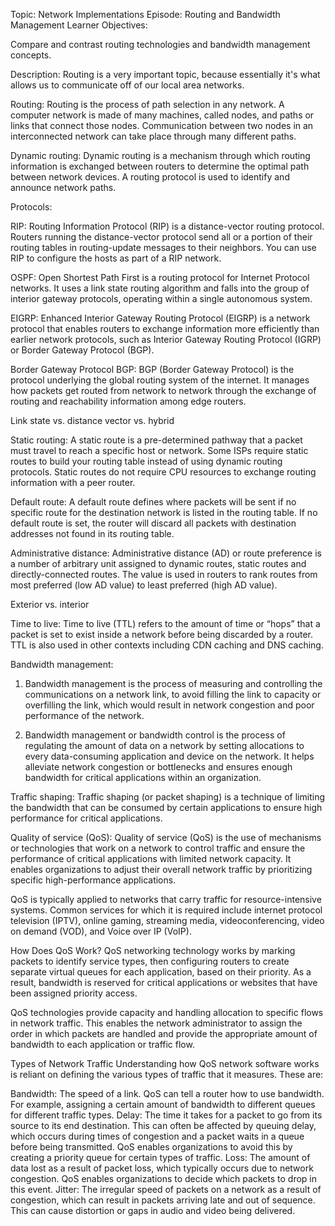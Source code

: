 Topic: Network Implementations Episode: Routing and Bandwidth Management Learner Objectives:

Compare and contrast routing technologies and bandwidth management concepts.

Description: Routing is a very important topic, because essentially it's what allows us to communicate off of our local area networks. 

Routing:
Routing is the process of path selection in any network. A computer network is made of many machines, called nodes, and paths or links that connect those nodes. Communication between two nodes in an interconnected network can take place through many different paths.


Dynamic routing:
Dynamic routing is a mechanism through which routing information is exchanged between routers to determine the optimal path between network devices. A routing protocol is used to identify and announce network paths.

Protocols:

RIP:
Routing Information Protocol (RIP) is a distance-vector routing protocol. Routers running the distance-vector protocol send all or a portion of their routing tables in routing-update messages to their neighbors. You can use RIP to configure the hosts as part of a RIP network.

OSPF:
Open Shortest Path First is a routing protocol for Internet Protocol networks. It uses a link state routing algorithm and falls into the group of interior gateway protocols, operating within a single autonomous system. 

EIGRP:
Enhanced Interior Gateway Routing Protocol (EIGRP) is a network protocol that enables routers to exchange information more efficiently than earlier network protocols, such as Interior Gateway Routing Protocol (IGRP) or Border Gateway Protocol (BGP).

Border Gateway Protocol BGP:
BGP (Border Gateway Protocol) is the protocol underlying the global routing system of the internet. It manages how packets get routed from network to network through the exchange of routing and reachability information among edge routers.

Link state vs. distance vector vs. hybrid

Static routing:
A static route is a pre-determined pathway that a packet must travel to reach a specific host or network. Some ISPs require static routes to build your routing table instead of using dynamic routing protocols. Static routes do not require CPU resources to exchange routing information with a peer router.

Default route:
A default route defines where packets will be sent if no specific route for the destination network is listed in the routing table. If no default route is set, the router will discard all packets with destination addresses not found in its routing table.

Administrative distance:
Administrative distance (AD) or route preference is a number of arbitrary unit assigned to dynamic routes, static routes and directly-connected routes. The value is used in routers to rank routes from most preferred (low AD value) to least preferred (high AD value).

Exterior vs. interior

Time to live:
Time to live (TTL) refers to the amount of time or “hops” that a packet is set to exist inside a network before being discarded by a router. TTL is also used in other contexts including CDN caching and DNS caching.

Bandwidth management:
1. Bandwidth management is the process of measuring and controlling the communications on a network link, to avoid filling the link to capacity or overfilling the link, which would result in network congestion and poor performance of the network. 

2. Bandwidth management or bandwidth control is the process of regulating the amount of data on a network by setting allocations to every data-consuming application and device on the network. It helps alleviate network congestion or bottlenecks and ensures enough bandwidth for critical applications within an organization.

Traffic shaping:
Traffic shaping (or packet shaping) is a technique of limiting the bandwidth that can be consumed by certain applications to ensure high performance for critical applications.

Quality of service (QoS):
Quality of service (QoS) is the use of mechanisms or technologies that work on a network to control traffic and ensure the performance of critical applications with limited network capacity. It enables organizations to adjust their overall network traffic by prioritizing specific high-performance applications.

QoS is typically applied to networks that carry traffic for resource-intensive systems. Common services for which it is required include internet protocol television (IPTV), online gaming, streaming media, videoconferencing, video on demand (VOD), and Voice over IP (VoIP). 

How Does QoS Work?
QoS networking technology works by marking packets to identify service types, then configuring routers to create separate virtual queues for each application, based on their priority. As a result, bandwidth is reserved for critical applications or websites that have been assigned priority access. 

QoS technologies provide capacity and handling allocation to specific flows in network traffic. This enables the network administrator to assign the order in which packets are handled and provide the appropriate amount of bandwidth to each application or traffic flow.

Types of Network Traffic
Understanding how QoS network software works is reliant on defining the various types of traffic that it measures. These are:

Bandwidth: The speed of a link. QoS can tell a router how to use bandwidth. For example, assigning a certain amount of bandwidth to different queues for different traffic types.
Delay: The time it takes for a packet to go from its source to its end destination. This can often be affected by queuing delay, which occurs during times of congestion and a packet waits in a queue before being transmitted. QoS enables organizations to avoid this by creating a priority queue for certain types of traffic.
Loss: The amount of data lost as a result of packet loss, which typically occurs due to network congestion. QoS enables organizations to decide which packets to drop in this event.
Jitter: The irregular speed of packets on a network as a result of congestion, which can result in packets arriving late and out of sequence. This can cause distortion or gaps in audio and video being delivered.
